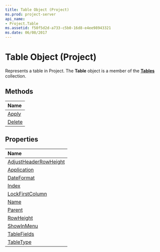 ```yaml
---
title: Table Object (Project)
ms.prod: project-server
api_name:
- Project.Table
ms.assetid: f50f5d2d-a733-c5b0-16d8-e4ee98943321
ms.date: 06/08/2017
---
```



# Table Object (Project)



Represents a table in Project. The  **Table** object is a member of the **[Tables](tables-object-project.md)** collection.

## Methods



|**Name**|
|:-----|
|[Apply](http://msdn.microsoft.com/library/05452633-fb60-b8c1-ac75-83351682df99%28Office.15%29.aspx)|
|[Delete](http://msdn.microsoft.com/library/9a85b66b-5124-529c-84b6-306789cb6986%28Office.15%29.aspx)|

## Properties



|**Name**|
|:-----|
|[AdjustHeaderRowHeight](http://msdn.microsoft.com/library/b6acb45c-14c2-8075-7b56-4eacf7c5fdd5%28Office.15%29.aspx)|
|[Application](http://msdn.microsoft.com/library/9d052227-2cab-98e2-6680-adaecab7a4bc%28Office.15%29.aspx)|
|[DateFormat](http://msdn.microsoft.com/library/69e0d08b-698e-8354-a583-b08122762f3f%28Office.15%29.aspx)|
|[Index](http://msdn.microsoft.com/library/f216af60-856b-883d-f91f-43f52a3808bf%28Office.15%29.aspx)|
|[LockFirstColumn](http://msdn.microsoft.com/library/636e6683-39be-84ea-f40f-23adc5a85693%28Office.15%29.aspx)|
|[Name](http://msdn.microsoft.com/library/d4b65bdb-9129-1025-f89b-370a68b166eb%28Office.15%29.aspx)|
|[Parent](http://msdn.microsoft.com/library/ba398f84-4602-e650-19e7-f00b6046a249%28Office.15%29.aspx)|
|[RowHeight](http://msdn.microsoft.com/library/923379b4-5c36-cd84-43a0-48f334758855%28Office.15%29.aspx)|
|[ShowInMenu](http://msdn.microsoft.com/library/3f2be58d-4549-ac6e-e74c-40cf81e56db6%28Office.15%29.aspx)|
|[TableFields](http://msdn.microsoft.com/library/2db4b5fd-6238-b4ab-dc9f-5de991eaad8e%28Office.15%29.aspx)|
|[TableType](http://msdn.microsoft.com/library/941b0bc0-e4f3-3eee-d54f-183cfbcdd7d9%28Office.15%29.aspx)|

